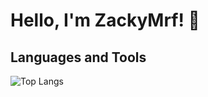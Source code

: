 # Hello, I'm ZackyMrf! 👋


## Languages and Tools

![Top Langs](https://github-readme-stats.vercel.app/api/top-langs/?username=ZackyMrf&layout=compact&theme=radical)




